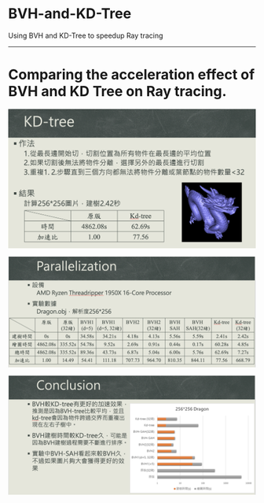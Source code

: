 # BVH-and-KD-Tree
Using BVH and KD-Tree to speedup Ray tracing

*** 
# Comparing the acceleration effect of BVH and KD Tree on Ray tracing.

![image](https://github.com/Azen-Huang/BVH-and-KD-Tree/blob/main/readme/1.png)

![image](https://github.com/Azen-Huang/BVH-and-KD-Tree/blob/main/readme/2.png)

![image](https://github.com/Azen-Huang/BVH-and-KD-Tree/blob/main/readme/3.png)